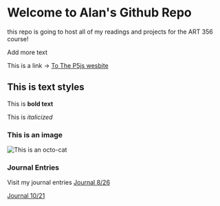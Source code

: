 # Welcome to Alan's Github Repo

this repo is going to host all of my readings and projects for the ART 356 course!

Add more text

This is a link -> [To The P5js wesbite](https://p5js.org)

## This is text styles

This is **bold text**

This is *italicized*

### This is an image

![This is an octo-cat](https://myoctocat.com/assets/images/base-octocat.svg)

### Journal Entries

Visit my journal entries
[Journal 8/26](journal/8-26-25-entry.md)

[Journal 10/21](journal/10-21-25-Ch4.1entry.md)
